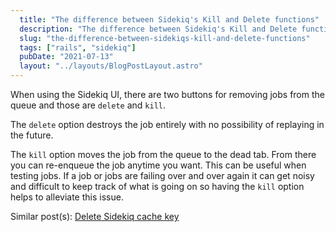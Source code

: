 ```yaml
---
  title: "The difference between Sidekiq's Kill and Delete functions"
  description: "The difference between Sidekiq's Kill and Delete functions"
  slug: "the-difference-between-sidekiqs-kill-and-delete-functions"
  tags: ["rails", "sidekiq"]
  pubDate: "2021-07-13"
  layout: "../layouts/BlogPostLayout.astro"
---
```


When using the Sidekiq UI, there are two buttons for removing jobs from the queue and those are `delete` and `kill`.

The `delete` option destroys the job entirely with no possibility of replaying in the future.

The `kill` option moves the job from the queue to the dead tab. From there you can re-enqueue the job anytime you want. This can be useful when testing jobs. If a job or jobs are failing over and over again it can get noisy and difficult to keep track of what is going on so having the `kill` option helps to alleviate this issue.

Similar post(s):
[Delete Sidekiq cache key](https://www.devdecks.io/2021-delete-sidekiq-cache-key)